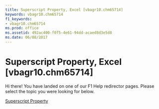 ```yaml
---
title: Superscript Property, Excel [vbagr10.chm65714]
keywords: vbagr10.chm65714
f1_keywords:
- vbagr10.chm65714
ms.prod: office
ms.assetid: 492ac400-f0f5-4e61-94dd-acaed8d3e5d8
ms.date: 06/08/2017
---
```



# Superscript Property, Excel [vbagr10.chm65714]

Hi there! You have landed on one of our F1 Help redirector pages. Please select the topic you were looking for below.

[Superscript Property](http://msdn.microsoft.com/library/5c9b6173-29a9-8a48-125e-673a935b33e2%28Office.15%29.aspx)

